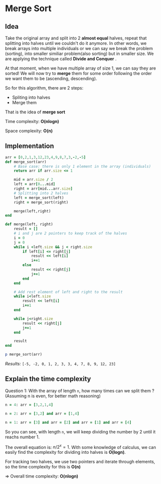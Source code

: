 # Merge Sort
## Idea 
Take the original array and split into 2 **almost equal** halves, repeat that splitting into halves until we couldn't do it anymore. 
In other words, we break arrays into multiple individuals or we can say we break the problem (sorting), into smaller similiar problem(also sorting) but in smaller size. We are applying the technique called **Divide and Conquer** . 

At that moment, when we have multiple array of size 1, we can say they are sorted! We will now try to **merge** them for some order following the order we want them to be (ascending, descending).

So for this algorithm, there are 2 steps:
- Spliting into halves 
- Merge them

That is the idea of **merge sort** 

Time complexity:  **O(nlogn)** 

Space complexity: **O(n)** 
## Implementation
```ruby 
arr = [0,2,1,3,12,23,4,9,8,7,3,-2,-5]
def merge_sort(arr) 
    # Base case: there is only 1 element in the array (individuals)
    return arr if arr.size <= 1

    mid = arr.size / 2 
    left = arr[0...mid]
    right = arr[mid...arr.size]
    # Splitting into 2 halves
    left = merge_sort(left)
    right = merge_sort(right)

    merge(left,right)
end

def merge(left, right)
    result = []
    # i and j are 2 pointers to keep track of the halves
    i = 0 
    j = 0
    while i <left.size && j < right.size 
        if left[i] <= right[j]
            result << left[i]
            i+=1 
        else 
            result << right[j]
            j+=1
        end
    end

    # Add rest element of left and right to the result 
    while i<left.size 
        result << left[i]
        i+=1 
    end

    while j<right.size 
        result << right[j]
        j+=1 
    end 

    result
end

p merge_sort(arr)
```

*Results:* `[-5, -2, 0, 1, 2, 3, 3, 4, 7, 8, 9, 12, 23]`

## Explain the time complexity
Question 1: With the array of length `n`, how many times can we split them ? (Assuming n is even, for better math reasoning)
```ruby 
n = 4: arr = [3,2,1,4]

n = 2: arr = [3,2] and arr = [1,4]

n = 1: arr = [3] and arr = [2] and arr = [1] and arr = [4]
```
So you can see, with length `n`, we will keep dividing the number by 2 until it reachs number 1. 

The overall equation is: $n/2^x = 1$. With some knowledge of calculus, we can easily find the complexity for dividing into halves is **O(logn)**.

For tracking two halves, we use two pointers and iterate through elements, so the time complexity for this is **O(n)**

=> Overall time complexity: **O(nlogn)** 
